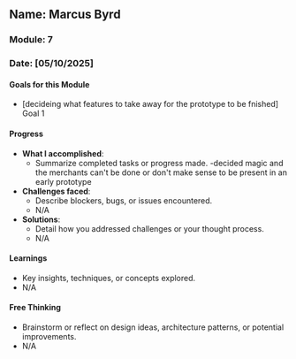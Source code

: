 ## Name: Marcus Byrd
### Module: 7

<!-- Repeat the below as needed-->
### Date: [05/10/2025]

#### Goals for this Module

- [decideing what features to take away for the prototype to be fnished] Goal 1



#### Progress
- **What I accomplished**:
  - Summarize completed tasks or progress made.
  -decided magic and the merchants can't be done or don't make sense to be present in an early prototype
- **Challenges faced**:
  - Describe blockers, bugs, or issues encountered.
  -  N/A
- **Solutions**:
  - Detail how you addressed challenges or your thought process.
  - N/A 

#### Learnings
- Key insights, techniques, or concepts explored.
-  N/A

#### Free Thinking
- Brainstorm or reflect on design ideas, architecture patterns, or potential improvements.
-  N/A
